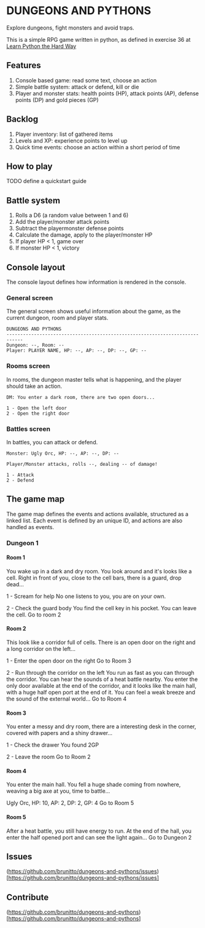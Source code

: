 # DUNGEONS AND PYTHONS

Explore dungeons, fight monsters and avoid traps.

This is a simple RPG game written in python, as defined in exercise 36 at
[Learn Python the Hard Way](https://learnpythonthehardway.org/book/ex36.html)

## Features

1. Console based game: read some text, choose an action
2. Simple battle system: attack or defend, kill or die
3. Player and monster stats: health points (HP), attack points (AP), defense
points (DP) and gold pieces (GP)

## Backlog

1. Player inventory: list of gathered items
2. Levels and XP: experience points to level up
3. Quick time events: choose an action within a short period of time

## How to play

TODO define a quickstart guide

## Battle system

1. Rolls a D6 (a random value between 1 and 6)
2. Add the player/monster attack points
3. Subtract the playermonster defense points
4. Calculate the damage, apply to the player/monster HP
5. If player HP < 1, game over
6. If monster HP < 1, victory

## Console layout

The console layout defines how information is rendered in the console.

### General screen

The general screen shows useful information about the game, as the current
dungeon, room and player stats.

    DUNGEONS AND PYTHONS
    ----------------------------------------------------------------------------
    Dungeon: --, Room: --
    Player: PLAYER NAME, HP: --, AP: --, DP: --, GP: --

### Rooms screen

In rooms, the dungeon master tells what is happening, and the player should
take an action.

    DM: You enter a dark room, there are two open doors...

    1 - Open the left door
    2 - Open the right door

### Battles screen

In battles, you can attack or defend.

    Monster: Ugly Orc, HP: --, AP: --, DP: --

    Player/Monster attacks, rolls --, dealing -- of damage!

    1 - Attack
    2 - Defend

## The game map

The game map defines the events and actions available, structured as a linked
list. Each event is defined by an unique ID, and actions are also handled as
events.

### Dungeon 1

#### Room 1

You wake up in a dark and dry room. You look around and it's looks like a cell.
Right in front of you, close to the cell bars, there is a guard, drop dead...

1 - Scream for help
No one listens to you, you are on your own.

2 - Check the guard body
You find the cell key in his pocket. You can leave the cell.
Go to room 2

#### Room 2

This look like a corridor full of cells. There is an open door on the right and
a long corridor on the left...

1 - Enter the open door on the right
Go to Room 3

2 - Run through the corridor on the left
You run as fast as you can through the corridor. You can hear the sounds of a
heat battle nearby. You enter the only door available at the end of the
corridor, and it looks like the main hall, with a huge half open port at the
end of it. You can feel a weak breeze and the sound of the external world...
Go to Room 4

#### Room 3

You enter a messy and dry room, there are a interesting desk in the corner,
covered with papers and a shiny drawer...

1 - Check the drawer
You found 2GP

2 - Leave the room
Go to Room 2

#### Room 4

You enter the main hall. You fell a huge shade coming from nowhere, weaving a
big axe at you, time to battle...

Ugly Orc, HP: 10, AP: 2, DP: 2, GP: 4
Go to Room 5

#### Room 5

After a heat battle, you still have energy to run. At the end of the hall,
you enter the half opened port and can see the light again...
Go to Dungeon 2

## Issues

(https://github.com/brunitto/dungeons-and-pythons/issues)[https://github.com/brunitto/dungeons-and-pythons/issues]

## Contribute

(https://github.com/brunitto/dungeons-and-pythons)[https://github.com/brunitto/dungeons-and-pythons]

